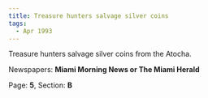 ```yaml
---  
title: Treasure hunters salvage silver coins  
tags:  
  - Apr 1993  
---  
```

  
Treasure hunters salvage silver coins from the Atocha.  
  
Newspapers: **Miami Morning News or The Miami Herald**  
  
Page: **5**, Section: **B** 
